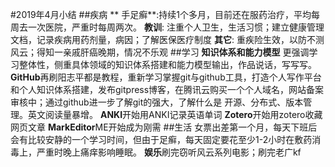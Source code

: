 #2019年4月小结
##疾病
** 手足癣**:持续1个多月，目前还在服药治疗，平均每周去一次医院，严重时每周两次。
**教训**: 注重个人卫生，生活习惯；建立健康管理文档，记录疾病用药剂量，病因；了解医保医疗制度
**其它**: 重疾险生效，以防不测风云；得知一亲戚肝癌晚期，情况不乐观
##学习
**知识体系和能力模型** 更强调学习整体性，侧重具体领域的知识体系搭建和能力模型输出，作品说话，写写写。
**GitHub**再刷阳志平都是教程，重新学习掌握git与github工具，打造个人写作平台和个人知识体系搭建，发布gitpress博客，在腾讯云购买一个个人域名，网站备案审核中；通过github进一步了解git的强大，了解什么是 开源、分布式、版本管理。英文阅读量暴增。
**ANKI**开始用ANKI记录英语单词
**Zotero**开始用zotero收藏网页文章
**MarkEditor**ME开始成为刚需
##生活
女票出差第一个月，每天下班后会有比较安静的一个学习时间，但由于足癣，每天固定要花至少1-2小时在敷药消毒上，严重时晚上痛痒影响睡眠。
**娱乐**刷完窃听风云系列电影；刷完老广kf
